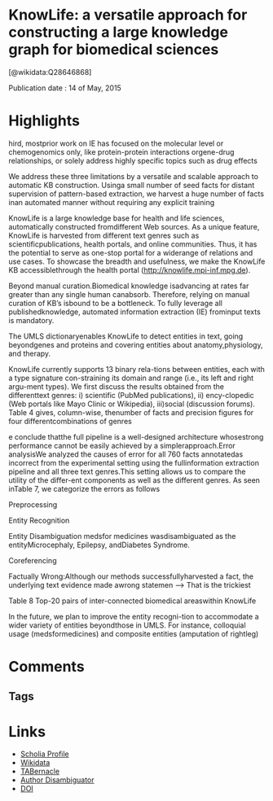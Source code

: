
KnowLife: a versatile approach for constructing a large knowledge graph for biomedical sciences
===============================================================================================
  
  [@wikidata:Q28646868]  
  
Publication date : 14 of May, 2015  

# Highlights

hird, mostprior work on IE has focused on the molecular level or chemogenomics only, like protein-protein interactions orgene-drug relationships, or solely address highly specific topics such as drug effects

We address these three limitations by a versatile and scalable approach to automatic KB construction. Usinga small number of seed facts for distant supervision of pattern-based extraction, we harvest a huge number of facts inan automated manner without requiring any explicit training

KnowLife is a large knowledge base for health and life sciences, automatically constructed fromdifferent Web sources. As a unique feature, KnowLife is harvested from different text genres such as scientificpublications, health portals, and online communities. Thus, it has the potential to serve as one-stop portal for a widerange of relations and use cases. To showcase the breadth and usefulness, we make the KnowLife KB accessiblethrough the health portal (http://knowlife.mpi-inf.mpg.de).

Beyond manual curation.Biomedical knowledge isadvancing at rates far greater than any single human canabsorb.
Therefore, relying on manual curation of KB’s isbound to be a bottleneck. To fully leverage all publishedknowledge, automated information extraction (IE) frominput texts is mandatory.

 The UMLS dictionaryenables KnowLife to detect entities in text, going beyondgenes and proteins and covering entities about anatomy,physiology, and therapy.

KnowLife currently supports 13 binary rela-tions between entities, each with a type signature con-straining its domain and range (i.e., its left and right argu-ment types).
We first discuss the results obtained from the differenttext genres: i) scientific (PubMed publications), ii) ency-clopedic (Web portals like Mayo Clinic or Wikipedia), iii)social (discussion forums). Table 4 gives, column-wise, thenumber of facts and precision figures for four differentcombinations of genres


e conclude thatthe full pipeline is a well-designed architecture whosestrong performance cannot be easily achieved by a simplerapproach.Error analysisWe analyzed the causes of error for all 760 facts annotatedas incorrect from the experimental setting using the fullinformation extraction pipeline and all three text genres.This setting allows us to compare the utility of the differ-ent components as well as the different genres. As seen inTable 7, we categorize the errors as follows

Preprocessing

Entity Recognition

Entity Disambiguation
medsfor medicines wasdisambiguated as the entityMicrocephaly, Epilepsy, andDiabetes Syndrome.

Coreferencing

Factually Wrong:Although our methods successfullyharvested a fact, the underlying text evidence made awrong statemen
--> That is the trickiest

Table 8 Top-20 pairs of inter-connected biomedical areaswithin KnowLife

In the future, we plan to improve the entity recogni-tion to accommodate a wider variety of entities beyondthose in UMLS. For instance, colloquial usage (medsformedicines) and composite entities (amputation of rightleg) 


# Comments

## Tags

# Links
  
 * [Scholia Profile](https://scholia.toolforge.org/work/Q28646868)  
 * [Wikidata](https://www.wikidata.org/wiki/Q28646868)  
 * [TABernacle](https://tabernacle.toolforge.org/?#/tab/manual/Q28646868/P921%3BP4510)  
 * [Author Disambiguator](https://author-disambiguator.toolforge.org/work_item_oauth.php?id=Q28646868&batch_id=&match=1&author_list_id=&doit=Get+author+links+for+work)  
 * [DOI](https://doi.org/10.1186/S12859-015-0549-5)  
